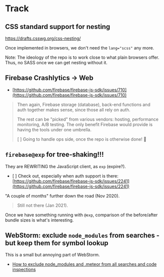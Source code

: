 # Track


## CSS standard support for nesting

https://drafts.csswg.org/css-nesting/

Once implemented in browsers, we don't need the `lang="scss"` any more.

Note: The ideology of the repo is to work close to what plain browsers offer. Thus, no SASS once we can get nesting without it.


## Firebase Crashlytics -> Web

- [https://github.com/firebase/firebase-js-sdk/issues/710](https://github.com/firebase/firebase-js-sdk/issues/710)

>Then again, Firebase storage (database), back-end functions and auth together makes sense, since those all rely on auth. 
>
>The rest can be "picked" from various vendors: hosting, performance monitoring, A/B testing. The only benefit Firebase would provide is having the tools under one umbrella.
>
>[ ] Going to handle ops side, once the repo is otherwise done! 🐤

## `firebase@exp` for tree-shaking!!!

They are REWRITING the JavaScript client, as `exp` (expire?). 

- [ ] Check out, especially when auth support is there: [https://github.com/firebase/firebase-js-sdk/issues/2241](https://github.com/firebase/firebase-js-sdk/issues/2241)

"A couple of months" further down the road (Nov 2020).

>Still not there (Jan 2021).

Once we have something running with `@exp`, comparison of the before/after bundle sizes is what's interesting.

## WebStorm: exclude `node_modules` from searches - but keep them for symbol lookup

This is a small but annoying part of WebStorm.

- [How to exclude node_modules and .meteor from all searches and code inspections](https://intellij-support.jetbrains.com/hc/en-us/community/posts/207696445-How-to-exclude-node-modules-and-meteor-from-all-searches-and-code-inspections)

